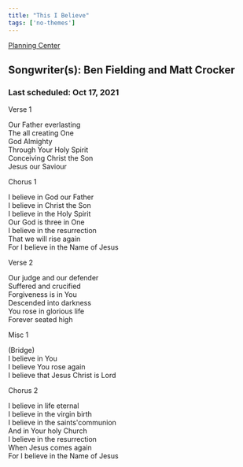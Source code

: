 ```yaml
---
title: "This I Believe"
tags: ['no-themes']
---
```


[Planning Center](https://services.planningcenteronline.com/songs/13317303)

## Songwriter(s): Ben Fielding and Matt Crocker
### Last scheduled: Oct 17, 2021          

Verse 1  
  
Our Father everlasting  
The all creating One  
God Almighty  
Through Your Holy Spirit  
Conceiving Christ the Son  
Jesus our Saviour  
  
Chorus 1  
  
I believe in God our Father  
I believe in Christ the Son  
I believe in the Holy Spirit  
Our God is three in One  
I believe in the resurrection  
That we will rise again  
For I believe in the Name of Jesus  
  
Verse 2  
  
Our judge and our defender  
Suffered and crucified  
Forgiveness is in You  
Descended into darkness  
You rose in glorious life  
Forever seated high  
  
Misc 1  
  
(Bridge)  
I believe in You  
I believe You rose again  
I believe that Jesus Christ is Lord  
  
Chorus 2  
  
I believe in life eternal  
I believe in the virgin birth  
I believe in the saints'communion  
And in Your holy Church  
I believe in the resurrection  
When Jesus comes again  
For I believe in the Name of Jesus
